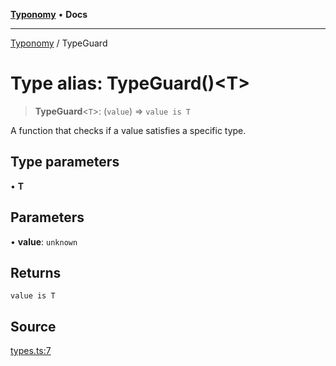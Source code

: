 [**Typonomy**](../README.md) • **Docs**

***

[Typonomy](../globals.md) / TypeGuard

# Type alias: TypeGuard()\<T\>

> **TypeGuard**\<`T`\>: (`value`) => `value is T`

A function that checks if a value satisfies a specific type.

## Type parameters

• **T**

## Parameters

• **value**: `unknown`

## Returns

`value is T`

## Source

[types.ts:7](https://github.com/softcraft-development/typonomy/blob/bfa332593f2d4f3fa0b0a1ff2b00494cc65a0318/src/types.ts#L7)
